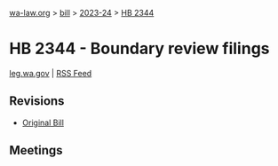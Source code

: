 [wa-law.org](/) > [bill](/bill/) > [2023-24](/bill/2023-24/) > [HB 2344](/bill/2023-24/hb/2344/)

# HB 2344 - Boundary review filings
[leg.wa.gov](https://app.leg.wa.gov/billsummary?BillNumber=2344&Year=2023&Initiative=false) | [RSS Feed](./rss.xml)

## Revisions
* [Original Bill](1/)

## Meetings
